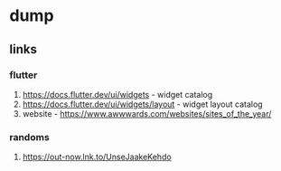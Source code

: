 # dump

## links
### flutter 
1) https://docs.flutter.dev/ui/widgets - widget catalog
2) https://docs.flutter.dev/ui/widgets/layout - widget layout catalog
3) website - https://www.awwwards.com/websites/sites_of_the_year/



### randoms
1) https://out-now.lnk.to/UnseJaakeKehdo
